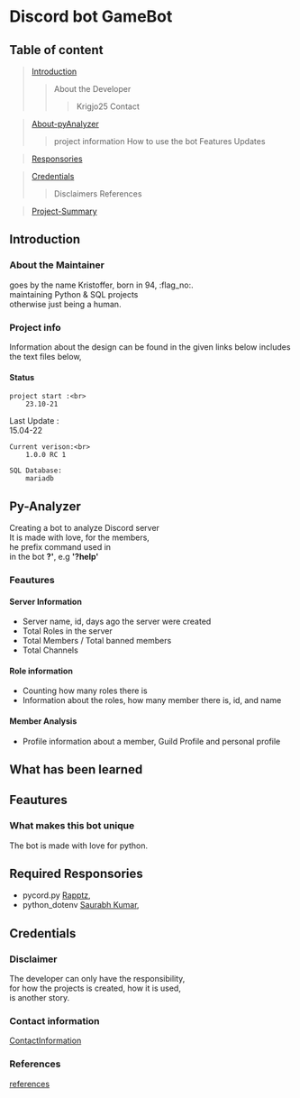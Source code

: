 # Discord bot GameBot

## Table of content

> [Introduction](#Introduction)
>> About the Developer
>>> Krigjo25
>>> Contact

> [About-pyAnalyzer](#About-pyAnalyzer)
>> project information 
>> How to use the bot
>> Features
>> Updates

> [Responsories](#Responsories)

> [Credentials](#Credentials)
>> Disclaimers
>> References

> [Project-Summary](#project-Summary)


## Introduction

### About the Maintainer

goes by the name Kristoffer, born in 94, :flag_no:.<br>
maintaining Python & SQL projects<br>
otherwise just being a human.

### Project info

Information about the design can be found in the given links below
includes the text files below,

#### Status

    project start :<br>
        23.10-21

   Last Update :<br>
        15.04-22

    Current verison:<br>
        1.0.0 RC 1

    SQL Database:
        mariadb
## Py-Analyzer

Creating a bot to analyze Discord server<br> 
It is made with love, for the members, <br>
he prefix command used in<br>
in the bot  **?'**, e.g **'?help'**

### Feautures

#### Server Information

*   Server name, id, days ago the server were created
*   Total Roles in the server
*   Total Members / Total banned members
*   Total Channels

####    Role information

*   Counting how many roles there is
*   Information about the roles, how many member there is, id, and name

####    Member Analysis

*   Profile information about a member, Guild Profile and personal profile

## What has been learned


## Feautures



### What makes this bot unique

The bot is made with love for python.

## Required Responsories

- pycord.py [Rapptz](https://github.com/Rapptz/discord.py),  <br>
- python_dotenv [Saurabh Kumar](https://github.com/motdotla/dotenv),<br>


 

## Credentials

### Disclaimer

The developer can only have the responsibility,<br>
for how the projects is created, how it is used,<br>
is another story.

### Contact information

[ContactInformation](https://github.com/krigjo25/Discord/blob/main/krigjo25/read-me.md)

### References

[references](https://github.com/krigjo25/Discord/blob/main/krigjo25/read-me.md)

